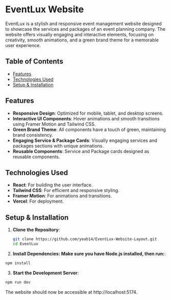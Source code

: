 # EventLux Website

EventLux is a stylish and responsive event management website designed to showcase the services and packages of an event planning company. The website offers visually engaging and interactive elements, focusing on creativity, smooth animations, and a green brand theme for a memorable user experience.

## Table of Contents
- [Features](#features)
- [Technologies Used](#technologies-used)
- [Setup & Installation](#setup--installation)


## Features

- **Responsive Design**: Optimized for mobile, tablet, and desktop screens.
- **Interactive UI Components**: Hover animations and smooth transitions using Framer Motion and Tailwind CSS.
- **Green Brand Theme**: All components have a touch of green, maintaining brand consistency.
- **Engaging Service & Package Cards**: Visually engaging services and packages sections with unique animations.
- **Reusable Components**: Service and Package cards designed as reusable components.

## Technologies Used

- **React**: For building the user interface.
- **Tailwind CSS**: For efficient and responsive styling.
- **Framer Motion**: For animations and transitions.
- **Vercel**: For deployment.

## Setup & Installation

1. **Clone the Repository**:
   ```bash
   git clone https://github.com/yeab14/EventLux-Website-Layout.git
   cd EventLux

2. **Install Dependencies: Make sure you have Node.js installed, then run:**:
  ``` bash 
  npm install
  ```

3. **Start the Development Server**:
  ``` bash 
  npm run dev
  ```
  The website should now be accessible at http://localhost:5174.